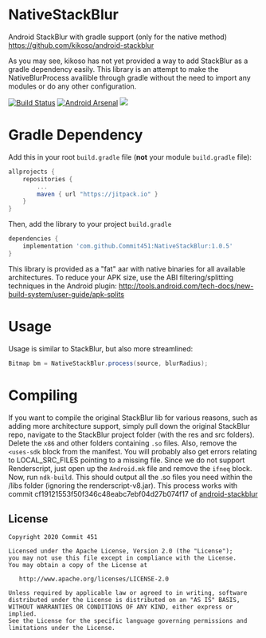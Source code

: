# NativeStackBlur
Android StackBlur with gradle support (only for the native method) https://github.com/kikoso/android-stackblur

As you may see, kikoso has not yet provided a way to add StackBlur as a gradle dependency easily. This library is an attempt to make the NativeBlurProcess availible through gradle without the need to import any modules or do any other configuration.

[![Build Status](https://travis-ci.org/Commit451/NativeStackBlur.svg?branch=master)](https://travis-ci.org/Commit451/NativeStackBlur)  [![Android Arsenal](https://img.shields.io/badge/Android%20Arsenal-NativeStackBlur-green.svg?style=flat)](https://android-arsenal.com/details/1/2495) [![](https://jitpack.io/v/Commit451/NativeStackBlur.svg)](https://jitpack.io/#Commit451/NativeStackBlur)

# Gradle Dependency

Add this in your root `build.gradle` file (**not** your module `build.gradle` file):

```gradle
allprojects {
	repositories {
		...
		maven { url "https://jitpack.io" }
	}
}
```

Then, add the library to your project `build.gradle`
```gradle
dependencies {
    implementation 'com.github.Commit451:NativeStackBlur:1.0.5'
}
```

This library is provided as a "fat" aar with native binaries for all available architectures. To
reduce your APK size, use the ABI filtering/splitting techniques in the Android plugin:
http://tools.android.com/tech-docs/new-build-system/user-guide/apk-splits

# Usage
Usage is similar to StackBlur, but also more streamlined:

```java
Bitmap bm = NativeStackBlur.process(source, blurRadius);
```

# Compiling
If you want to compile the original StackBlur lib for various reasons, such as adding more architecture support, simply pull down the original StackBlur repo, navigate to the StackBlur project folder (with the res and src folders). Delete the `x86` and other folders containing `.so` files. Also, remove the `<uses-sdk` block from the manifest. You will probably also get errors relating to LOCAL_SRC_FILES pointing to a missing file. Since we do not support Renderscript, just open up the `Android.mk` file and remove the `ifneq` block. Now, run `ndk-build`. This should output all the .so files you need within the /libs folder (ignoring the renderscript-v8.jar). This process works with commit cf19121553f50f346c48eabc7ebf04d27b074f17 of [android-stackblur](https://github.com/kikoso/android-stackblur)

License
--------

    Copyright 2020 Commit 451

    Licensed under the Apache License, Version 2.0 (the "License");
    you may not use this file except in compliance with the License.
    You may obtain a copy of the License at

       http://www.apache.org/licenses/LICENSE-2.0

    Unless required by applicable law or agreed to in writing, software
    distributed under the License is distributed on an "AS IS" BASIS,
    WITHOUT WARRANTIES OR CONDITIONS OF ANY KIND, either express or implied.
    See the License for the specific language governing permissions and
    limitations under the License.
